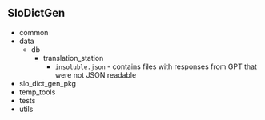 ## SloDictGen
   - common
   - data
     - db
       - translation_station
         - ``insoluble.json`` - contains files with responses from GPT that were not JSON readable
   - slo_dict_gen_pkg
   - temp_tools
   - tests
   - utils
